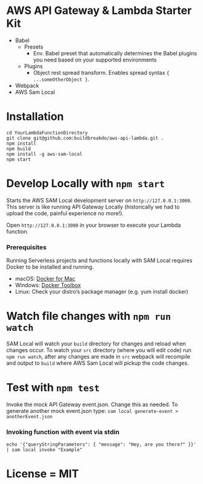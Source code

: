 # AWS API Gateway & Lambda Starter Kit
- Babel
  - Presets
    - Env. Babel preset that automatically determines the Babel plugins you need based on your supported environments
  - Plugins
    - Object rest spread transform. Enables spread syntax `{ ...someOtherObject }`.
- Webpack
- AWS Sam Local

# Installation
```
cd YourLambdaFunctionDirectory
git clone git@github.com:buildbreakdo/aws-api-lambda.git .
npm install
npm build
npm install -g aws-sam-local
npm start
```

# Develop Locally with `npm start`
Starts the AWS SAM Local development server on `http://127.0.0.1:3000`. This server is like running API Gateway Locally (historically we had to upload the code, painful experience no more!). 

Open `http://127.0.0.1:3000` in your browser to execute your Lambda function.

### Prerequisites
Running Serverless projects and functions locally with SAM Local requires Docker to be installed and running.

 - macOS: [Docker for Mac](https://store.docker.com/editions/community/docker-ce-desktop-mac)
 - Windows: [Docker Toolbox](https://download.docker.com/win/stable/DockerToolbox.exe)
 - Linux: Check your distro’s package manager (e.g. yum install docker)

# Watch file changes with `npm run watch`
SAM Local will watch your `build` directory for changes and reload when changes occur. To watch your `src` directory (where you will edit code) run `npm run watch`, after any changes are made in `src` webpack will recompile and output to `build` where AWS Sam Local will pickup the code changes. 

# Test with `npm test`
Invoke the mock API Gateway event.json. Change this as needed. To generate another mock event.json type: `sam local generate-event > anotherEvent.json`

### Invoking function with event via stdin
`echo '{"queryStringParameters": { "message": "Hey, are you there?" }}' | sam local invoke "Example"`

# License = MIT
